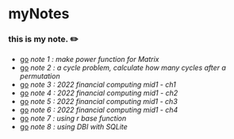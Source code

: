 # myNotes 


### this is my note. ✏️
*  [go](https://github.com/JoshXie0809/myNotes/blob/main/note/note_001_matrixPower.R) _note 1 : make power function for Matrix_
*  [go](https://github.com/JoshXie0809/myNotes/blob/main/note/note_002_cycleProblem.R) _note 2 : a cycle problem, calculate how many cycles after a permutation_ 
*  [go](https://github.com/JoshXie0809/myNotes/blob/main/note/note_003_financial_computing_mid1_ch1.md) _note 3 : 2022 financial computing mid1 - ch1_ 
*  [go](https://github.com/JoshXie0809/myNotes/blob/main/note/note_004_financial_computing_mid1_ch2.md) _note 4 : 2022 financial computing mid1 - ch2_ 
*  [go](https://github.com/JoshXie0809/myNotes/blob/main/note/note_005_financial_computing_mid1_ch3.md) _note 5 : 2022 financial computing mid1 - ch3_ 
*  [go](https://github.com/JoshXie0809/myNotes/blob/main/note/note_006_financial_computing_mid1_ch4.md) _note 6 : 2022 financial computing mid1 - ch4_ 
*  [go](https://github.com/JoshXie0809/myNotes/tree/main/note/note_007_r_base) _note 7 : using r base function_
*  [go]() _note 8 : using DBI with SQLite_
